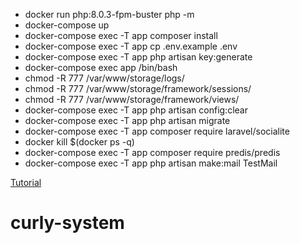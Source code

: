 - docker run php:8.0.3-fpm-buster php -m
- docker-compose up
- docker-compose exec -T app composer install
- docker-compose exec -T app cp .env.example .env
- docker-compose exec -T app php artisan key:generate
- docker-compose exec app /bin/bash
- chmod -R 777 /var/www/storage/logs/
- chmod -R 777 /var/www/storage/framework/sessions/
- chmod -R 777 /var/www/storage/framework/views/
- docker-compose exec -T app php artisan config:clear
- docker-compose exec -T app php artisan migrate
- docker-compose exec -T app composer require laravel/socialite
- docker kill $(docker ps -q)
- docker-compose exec -T app composer require predis/predis
- docker-compose exec -T app php artisan make:mail TestMail

[Tutorial](https://www.linkedin.com/pulse/how-create-laravel-development-environment-using-docker-isaac-souza/)

# curly-system
